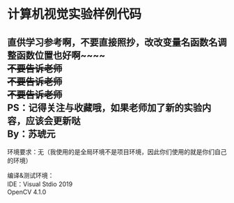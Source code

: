 # 计算机视觉实验样例代码  
直供学习参考啊，不要直接照抄，改改变量名函数名调整函数位置也好啊~~~~  
**~~不要告诉老师~~**  
**~~不要告诉老师~~**  
**~~不要告诉老师~~**  
PS：记得关注与收藏哦，如果老师加了新的实验内容，应该会更新哒  
By：苏琥元  
-------------------------------------------------------------------------------------------------------------------------
环境要求：无（我使用的是全局环境不是项目环境，因此你们使用的就是你们自己的环境）  
  
编译&测试环境：  
IDE：Visual Stdio 2019  
     OpenCV 4.1.0  
